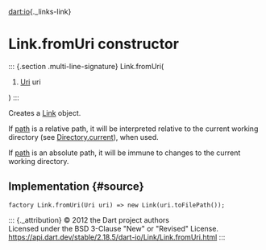 [dart:io](../../dart-io/dart-io-library){._links-link}

Link.fromUri constructor
========================

::: {.section .multi-line-signature}
Link.fromUri(

1.  [Uri](../../dart-core/uri-class) uri

)
:::

Creates a [Link](../link-class) object.

If [path](../filesystementity/path) is a relative path, it will be
interpreted relative to the current working directory (see
[Directory.current](../directory/current)), when used.

If [path](../filesystementity/path) is an absolute path, it will be
immune to changes to the current working directory.

Implementation {#source}
--------------

``` {.language-dart data-language="dart"}
factory Link.fromUri(Uri uri) => new Link(uri.toFilePath());
```

::: {._attribution}
© 2012 the Dart project authors\
Licensed under the BSD 3-Clause \"New\" or \"Revised\" License.\
<https://api.dart.dev/stable/2.18.5/dart-io/Link/Link.fromUri.html>
:::
